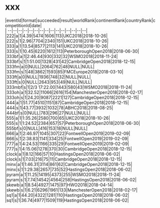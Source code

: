 # xxx


|eventId|format|succeeded|result|worldRank|continentRank|countryRank|competitionId|date|  
|	--|--|--|--|--|--|--|--|--|--|--|--|--|--|--|  
|222|a|1|4.39|5474|1606|113|UKC2018|2018-10-26|  
|222|s|1|2.96|7704|2340|151|UKC2018|2018-10-26|  
|333|a|1|13.54|8577|2113|141|UKC2018|2018-10-26|  
|333|s|1|10.45|6220|1612|113|PeterboroughOpen2018|2018-06-30|  
|333bf|a|1|2:46.44|930|332|32|WSMO2018|2018-11-24|  
|333bf|s|1|1:51.00|1328|431|42|CambridgeOpen2018|2018-12-15|  
|333fm|a|0|NULL|2064|762|48|NULL|NULL|  
|333fm|s|1|48|3862|1593|85|FMCEurope2018|2018-03-10|  
|333ft|a|0|NULL|1936|748|32|NULL|NULL|  
|333ft|s|0|NULL|2643|953|49|NULL|NULL|  
|333mbf|s|1|2/3 17:22.00|1443|580|43|WSMO2018|2018-11-24|  
|333oh|a|1|32.52|11066|2616|154|ManchesterOpen2018|2018-02-17|  
|333oh|s|1|24.20|9087|2221|127|CambridgeOpen2018|2018-12-15|  
|444|a|1|51.77|4510|1151|87|CambridgeOpen2018|2018-12-15|  
|444|s|1|43.77|3932|1032|78|ABHC2018|2018-08-25|  
|444bf|s|0|NULL|783|296|27|NULL|NULL|  
|555|a|1|1:35.26|2580|700|65|UKC2018|2018-10-26|  
|555|s|1|1:24.52|2384|657|57|PeterboroughOpen2018|2018-06-30|  
|555bf|s|0|NULL|416|153|18|NULL|NULL|  
|666|a|1|2:46.97|1045|307|22|FontwellOpen2019|2019-02-09|  
|666|s|1|2:38.83|1141|334|25|FontwellOpen2019|2019-02-09|  
|777|a|1|4:24.53|1166|335|29|FontwellOpen2019|2019-02-09|  
|777|s|1|4:15.06|1278|370|30|CambridgeOpen2018|2018-12-15|  
|clock|a|1|8.12|166|57|10|HastingsOpen2018|2018-06-02|  
|clock|s|1|7.03|216|75|11|CambridgeOpen2018|2018-12-15|  
|minx|a|1|1:46.31|3114|861|62|CambridgeOpen2018|2018-12-15|  
|minx|s|1|1:29.38|2657|735|52|HastingsOpen2018|2018-06-02|  
|pyram|a|1|11.25|14195|4373|255|WSMO2018|2018-11-24|  
|pyram|s|1|7.74|14542|4564|258|HastingsOpen2018|2018-06-02|  
|skewb|a|1|8.54|4927|1475|97|HWO2018|2018-04-14|  
|skewb|s|1|6.21|6296|1961|133|ManchesterOpen2018|2018-02-17|  
|sq1|a|1|44.20|4322|1281|110|HastingsOpen2018|2018-06-02|  
|sq1|s|1|36.74|4977|1509|119|HastingsOpen2018|2018-06-02|  
